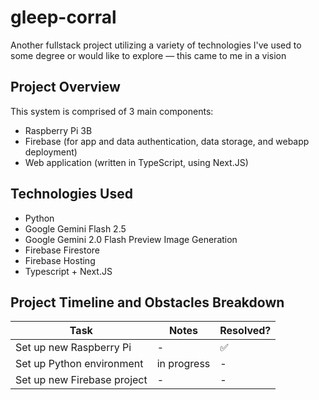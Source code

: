 # gleep-corral
Another fullstack project utilizing a variety of technologies I've used to some degree or would like to explore — this came to me in a vision

## Project Overview
This system is comprised of 3 main components:
- Raspberry Pi 3B
- Firebase (for app and data authentication, data storage, and webapp deployment)
- Web application (written in TypeScript, using Next.JS)

## Technologies Used
- Python
- Google Gemini Flash 2.5
- Google Gemini 2.0 Flash Preview Image Generation
- Firebase Firestore
- Firebase Hosting
- Typescript + Next.JS

## Project Timeline and Obstacles Breakdown
Task | Notes | Resolved?
--- | --- | ---
Set up new Raspberry Pi | - | ✅
Set up Python environment | in progress | -
Set up new Firebase project | - | -